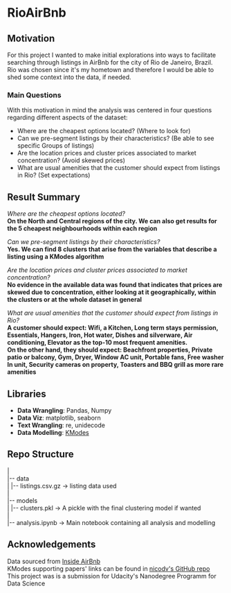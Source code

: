 # RioAirBnb

## Motivation

For this project I wanted to make initial explorations into ways to facilitate searching through listings in AirBnb for the city of Rio de Janeiro, Brazil.  
Rio was chosen since it's my hometown and therefore I would be able to shed some context into the data, if needed.

### Main Questions

With this motivation in mind the analysis was centered in four questions regarding different aspects of the dataset:

- Where are the cheapest options located? (Where to look for)
- Can we pre-segment listings by their characteristics? (Be able to see specific Groups of listings)
- Are the location prices and cluster prices associated to market concentration? (Avoid skewed prices)
- What are usual amenities that the customer should expect from listings in Rio? (Set expectations)

## Result Summary

*Where are the cheapest options located?*  
**On the North and Central regions of the city. We can also get results for the 5 cheapest neighbourhoods within each region**  

*Can we pre-segment listings by their characteristics?*  
**Yes. We can find 8 clusters that arise from the variables that describe a listing using a KModes algorithm**

*Are the location prices and cluster prices associated to market concentration?*  
**No evidence in the available data was found that indicates that prices are skewed due to concentration, either looking at it geographically, within the clusters or at the whole dataset in general**

*What are usual amenities that the customer should expect from listings in Rio?*  
**A customer should expect: Wifi, a Kitchen, Long term stays permission, Essentials, Hangers, Iron, Hot water, Dishes and silverware, Air conditioning, Elevator as the top-10 most frequent amenities.**  
**On the other hand, they should expect: Beachfront properties, Private patio or balcony, Gym, Dryer, Window AC unit, Portable fans, Free washer In unit, Security cameras on property, Toasters and BBQ grill as more rare amenities**

## Libraries

- **Data Wrangling**: Pandas, Numpy
- **Data Viz**: matplotlib, seaborn
- **Text Wrangling**: re, unidecode
- **Data Modelling**: [KModes](https://pypi.org/project/kmodes/)

## Repo Structure

|  
|-- data  
|    |-- listings.csv.gz &rarr; listing data used  
|  
|-- models  
|    |-- clusters.pkl &rarr; A pickle with the final clustering model if wanted  
|  
|-- analysis.ipynb &rarr; Main notebook containing all analysis and modelling  

## Acknowledgements
Data sourced from [Inside AirBnb](http://insideairbnb.com/get-the-data/)  
KModes supporting papers' links can be found in [nicodv's GitHub repo](https://github.com/nicodv/kmodes)  
This project was is a submission for Udacity's Nanodegree Programm for Data Science  